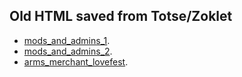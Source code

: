 ## Old HTML saved from Totse/Zoklet


- [mods_and_admins_1](reversed_warning_page1.html).
- [mods_and_admins_2](reversed_warning_page2.html).
- [arms_merchant_lovefest](arms_merchant_lovefest.html).

